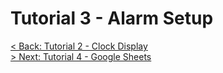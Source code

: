 # Tutorial 3 - Alarm Setup


[< Back: Tutorial 2 - Clock Display](https://github.com/kempisabelmaddie/IoT_PolyU/blob/main/smartwatch/pill_alarm_program/Tutorial/Tutorial2.md)\
[> Next: Tutorial 4 - Google Sheets](https://github.com/kempisabelmaddie/IoT_PolyU/blob/main/smartwatch/pill_alarm_program/Tutorial/Tutorial4.md)
